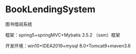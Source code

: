# BookLendingSystem  
图书借阅系统

框架：spring5+springMVC+Mybatis 3.5.2 （ssm）框架

开发环境：win10+IDEA2019+mysql 8.0+Tomcat9+maven3.6
